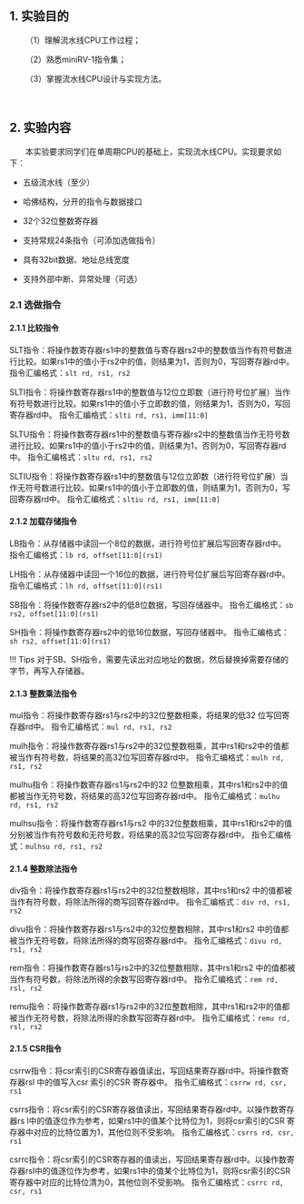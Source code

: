 ## 1. 实验目的

&emsp;&emsp;（1）理解流水线CPU工作过程；

&emsp;&emsp;（2）熟悉miniRV-1指令集；

&emsp;&emsp;（3）掌握流水线CPU设计与实现方法。

&emsp;&emsp;

## 2. 实验内容

&emsp;&emsp;本实验要求同学们在单周期CPU的基础上，实现流水线CPU。实现要求如下：

- 五级流水线（至少）

- 哈佛结构，分开的指令与数据接口

- 32个32位整数寄存器

- 支持常规24条指令（可添加选做指令）

- 具有32bit数据、地址总线宽度

- 支持外部中断、异常处理（可选）

### 2.1 选做指令

#### 2.1.1 比较指令

SLT指令：将操作数寄存器rs1中的整数值与寄存器rs2中的整数值当作有符号数进行比较。如果rs1中的值小于rs2中的值，则结果为1，否则为0，写回寄存器rd中。
指令汇编格式：`slt rd, rs1, rs2`

SLTI指令：将操作数寄存器rs1中的整数值与12位立即数（进行符号位扩展）当作有符号数进行比较。如果rs1中的值小于立即数的值，则结果为1，否则为0，写回寄存器rd中。
指令汇编格式：`slti rd, rs1, imm[11:0]`

SLTU指令：将操作数寄存器rs1中的整数值与寄存器rs2中的整数值当作无符号数进行比较。如果rs1中的值小于rs2中的值，则结果为1，否则为0，写回寄存器rd中。
指令汇编格式：`sltu rd, rs1, rs2`

SLTIU指令：将操作数寄存器rs1中的整数值与12位立即数（进行符号位扩展）当作无符号数进行比较。如果rs1中的值小于立即数的值，则结果为1，否则为0，写回寄存器rd中。
指令汇编格式：`sltiu rd, rs1, imm[11:0]`

#### 2.1.2 加载存储指令

LB指令：从存储器中读回一个8位的数据，进行符号位扩展后写回寄存器rd中。
指令汇编格式：`lb rd, offset[11:0](rs1)`

LH指令：从存储器中读回一个16位的数据，进行符号位扩展后写回寄存器rd中。
指令汇编格式：`lh rd, offset[11:0](rs1)`

SB指令：将操作数寄存器rs2中的低8位数据，写回存储器中。
指令汇编格式：`sb rs2, offset[11:0](rs1)`

SH指令：将操作数寄存器rs2中的低16位数据，写回存储器中。
指令汇编格式：`sh rs2, offset[11:0](rs1)`

!!! Tips
    对于SB、SH指令，需要先读出对应地址的数据，然后替换掉需要存储的字节，再写入存储器。

#### 2.1.3 整数乘法指令

mul指令：将操作数寄存器rs1与rs2中的32位整数相乘，将结果的低32 位写回寄存器rd中。
指令汇编格式：`mul rd, rs1, rs2`

mulh指令：将操作数寄存器rs1与rs2中的32位整数相乘，其中rs1和rs2中的值都被当作有符号数，将结果的高32位写回寄存器rd中。
指令汇编格式：`mulh rd, rs1, rs2`

mulhu指令：将操作数寄存器rs1与rs2中的32 位整数相乘，其中rs1和rs2中的值都被当作无符号数，将结果的高32位写回寄存器rd中。
指令汇编格式：`mulhu rd, rs1, rs2`

mulhsu指令：将操作数寄存器rs1与rs2 中的32位整数相乘，其中rs1和rs2中的值分别被当作有符号数和无符号数，将结果的高32位写回寄存器rd中。
指令汇编格式：`mulhsu rd, rs1, rs2`

#### 2.1.4 整数除法指令

div指令：将操作数寄存器rs1与rs2中的32位整数相除，其中rs1和rs2 中的值都被当作有符号数，将除法所得的商写回寄存器rd中。
指令汇编格式：`div rd, rs1, rs2`

divu指令：将操作数寄存器rs1与rs2中的32位整数相除，其中rs1和rs2 中的值都被当作无符号数，将除法所得的商写回寄存器rd中。
指令汇编格式：`divu rd, rs1, rs2`

rem指令：将操作数寄存器rs1与rs2中的32位整数相除，其中rs1和rs2 中的值都被当作有符号数，将除法所得的余数写回寄存器rd中。
指令汇编格式：`rem rd, rsl, rs2`

remu指令：将操作数寄存器rs1与rs2中的32位整数相除，其中rs1和rs2中的值都被当作无符号数，将除法所得的余数写回寄存器rd中。
指令汇编格式：`remu rd, rsl, rs2`

#### 2.1.5 CSR指令

csrrw指令：将csr索引的CSR寄存器值读出，写回结果寄存器rd中。将操作数寄存器rsl 中的值写入csr 索引的CSR 寄存器中。
指令汇编格式：`csrrw rd, csr, rs1`

csrrs指令：将csr索引的CSR寄存器值读出，写回结果寄存器rd中。以操作数寄存器rs l中的值逐位作为参考，如果rs1中的值某个比特位为1，则将csr索引的CSR 寄存器中对应的比特位置为1，其他位则不受影响。
指令汇编格式：`csrrs rd, csr, rs1`

csrrc指令：将csr索引的CSR寄存器的值读出，写回结果寄存器rd中。以操作数寄存器rsl中的值逐位作为参考，如果rs1中的值某个比特位为1，则将csr索引的CSR寄存器中对应的比特位清为0，其他位则不受影响。
指令汇编格式：`csrrc rd, csr, rs1`
